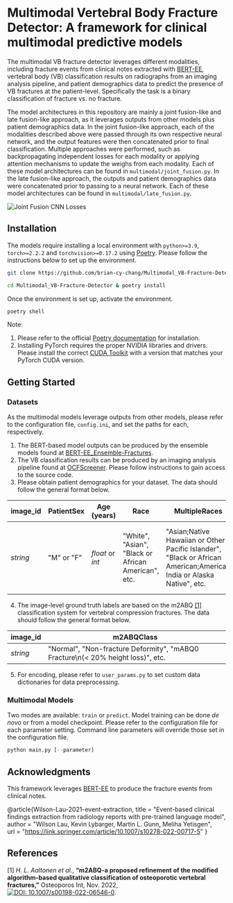 # Multimodal Vertebral Body Fracture Detector: A framework for clinical multimodal predictive models 

The multimodal VB fracture detector leverages different modalities, including fracture events from clinical notes extracted with [BERT-EE](https://github.com/wilsonlau-uw/BERT-EE), vertebral body (VB) classification results on radiographs from an imaging analysis pipeline, and patient demographics data to predict the presence of VB fractures at the patient-level. Specifically the task is a binary classification of fracture vs. no fracture. 

The model architectures in this repository are mainly a joint fusion-like and late fusion-like approach, as it leverages outputs from other models plus patient demographics data. In the joint fusion-like approach, each of the modalities described above were passed through its own respective neural network, and the output features were then concatenated prior to final classification. Multiple approaches were performed, such as backpropagating independent losses for each modality or applying attention mechanisms to update the weighs from each modality. Each of these model architectures can be found in `multimodal/joint_fusion.py`. In the late fusion-like approach, the outputs and patient demographics data were concatenated prior to passing to a neural network. Each of these model architectures can be found in `multimodal/late_fusion.py`.

![Joint Fusion CNN Losses](https://github.com/brian-cy-chang/Multimodal_VB-Fracture_Detector/blob/main/assets/jointfusion_cnn_losses.jpg?raw=true)

## Installation
The models require installing a local environment with `python>=3.9`, `torch>=2.2.2` and `torchvision>=0.17.2` using [Poetry](https://python-poetry.org/). Please follow the instructions below to set up the environment. 

```bash
git clone https://github.com/brian-cy-chang/Multimodal_VB-Fracture-Detector.git

cd Multimodal_VB-Fracture-Detector & poetry install
```
Once the environment is set up, activate the environment.
```bash
poetry shell
```

Note:
1. Please refer to the official [Poetry documentation](https://python-poetry.org/docs/) for installation.
2. Installing PyTorch requires the proper NVIDIA libraries and drivers. Please install the correct [CUDA Toolkit](https://developer.nvidia.com/cuda-toolkit-archive) with a version that matches your PyTorch CUDA version.

## Getting Started
### Datasets
As the multimodal models leverage outputs from other models, please refer to the configuration file, `config.ini`, and set the paths for each, respectively.
1. The BERT-based model outputs can be produced by the ensemble models found at [BERT-EE_Ensemble-Fractures](https://github.com/brian-cy-chang/BERT-EE_Ensemble-Fractures).
2. The VB classification results can be produced by an imaging analysis pipeline found at [OCFScreener](). Please follow instructions to gain access to the source code.
3. Please obtain patient demographics for your dataset. The data should follow the general format below.

| image_id                      | PatientSex         | Age (years)              | Race                                 | MultipleRaces  | Ethnicity | subject_id
|-------------------------------|--------------------|--------------------------|--------------------------------------|-------------|--------------|------------|
| *string*                      | "M" or "F"         | *float* or *int*         | "White", "Asian", "Black or African American", etc. | "Asian;Native Hawaiian or Other Pacific Islander", "Black or African American;American India or Alaska Native", etc.  | "Hispanic or Latino", "Not Hispanic or Latino", etc. | *string* 
4. The image-level ground truth labels are based on the m2ABQ [[1]](#1) classification system for vertebral compression fractures. The data should follow the general format below.

| image_id                      | m2ABQClass         | 
|-------------------------------|--------------------|
| *string*                      | "Normal", "Non-fracture Deformity", "mABQ0 Fracture\n(< 20% height loss)", etc.|

5. For encoding, please refer to `user_params.py` to set custom data dictionaries for data preprocessing.

### Multimodal Models
Two modes are available: `train` or `predict`. Model training can be done *de novo* or from a model checkpoint. Please refer to the configuration file for each parameter setting. Command line parameters will override those set in the configuration file. 

```python
python main.py [--parameter]
```

## Acknowledgments
This framework leverages [BERT-EE](https://github.com/wilsonlau-uw/BERT-EE) to produce the fracture events from clinical notes.

@article{Wilson-Lau-2021-event-extraction,
    title = "Event-based clinical findings extraction from radiology reports with pre-trained language model",
    author = "Wilson Lau, Kevin Lybarger, Martin L. Gunn, Meliha Yetisgen",    
    url = "https://link.springer.com/article/10.1007/s10278-022-00717-5"
    }


## References
<a id="1">[1]</a>
*H. L. Aaltonen et al.*, **“m2ABQ-a proposed refinement of the modified algorithm-based qualitative classification of osteoporotic vertebral fractures,”** Osteoporos Int, Nov. 2022, [![DOI: 10.1007/s00198-022-06546-0](https://zenodo.org/badge/DOI/10.1007/s00198-022-06546-0.svg)](https://www.ncbi.nlm.nih.gov/pmc/articles/PMC10246552/).





